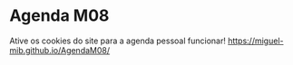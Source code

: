# Agenda M08
Ative os cookies do site para a agenda pessoal funcionar!
https://miguel-mib.github.io/AgendaM08/
